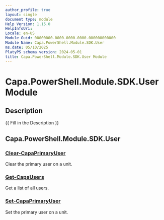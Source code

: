 ```yaml
---
author_profile: true
layout: single
document type: module
Help Version: 1.15.0
HelpInfoUri: 
Locale: en-US
Module Guid: 00000000-0000-0000-0000-000000000000
Module Name: Capa.PowerShell.Module.SDK.User
ms.date: 05/10/2025
PlatyPS schema version: 2024-05-01
title: Capa.PowerShell.Module.SDK.User Module
---
```


# Capa.PowerShell.Module.SDK.User Module

## Description

{{ Fill in the Description }}

## Capa.PowerShell.Module.SDK.User

### [Clear-CapaPrimaryUser](Clear-CapaPrimaryUser.md)

Clear the primary user on a unit.

### [Get-CapaUsers](Get-CapaUsers.md)

Get a list of all users.

### [Set-CapaPrimaryUser](Set-CapaPrimaryUser.md)

Set the primary user on a unit.

